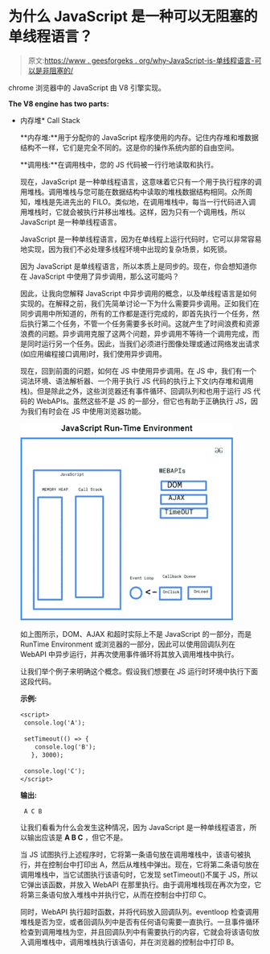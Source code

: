 # 为什么 JavaScript 是一种可以无阻塞的单线程语言？

> 原文:[https://www . geesforgeks . org/why-JavaScript-is-单线程语言-可以是非阻塞的/](https://www.geeksforgeeks.org/why-javascript-is-a-single-thread-language-that-can-be-non-blocking/)

chrome 浏览器中的 JavaScript 由 V8 引擎实现。

**The V8 engine has two parts:**

*   内存堆*   Call Stack

    **内存堆:**用于分配你的 JavaScript 程序使用的内存。记住内存堆和堆数据结构不一样，它们是完全不同的。这是你的操作系统内部的自由空间。

    **调用栈:**在调用栈中，您的 JS 代码被一行行地读取和执行。

    现在，JavaScript 是一种单线程语言，这意味着它只有一个用于执行程序的调用堆栈。调用堆栈与您可能在数据结构中读取的堆栈数据结构相同。众所周知，堆栈是先进先出的 FILO。类似地，在调用堆栈中，每当一行代码进入调用堆栈时，它就会被执行并移出堆栈。这样，因为只有一个调用栈，所以 JavaScript 是一种单线程语言。

    JavaScript 是一种单线程语言，因为在单线程上运行代码时，它可以非常容易地实现，因为我们不必处理多线程环境中出现的复杂场景，如死锁。

    因为 JavaScript 是单线程语言，所以本质上是同步的。现在，你会想知道你在 JavaScript 中使用了异步调用，那么这可能吗？

    因此，让我向您解释 JavaScript 中异步调用的概念，以及单线程语言是如何实现的。在解释之前，我们先简单讨论一下为什么需要异步调用。正如我们在同步调用中所知道的，所有的工作都是逐行完成的，即首先执行一个任务，然后执行第二个任务，不管一个任务需要多长时间。这就产生了时间浪费和资源浪费的问题。异步调用克服了这两个问题，异步调用不等待一个调用完成，而是同时运行另一个任务。因此，当我们必须进行图像处理或通过网络发出请求(如应用编程接口调用)时，我们使用异步调用。

    现在，回到前面的问题，如何在 JS 中使用异步调用。在 JS 中，我们有一个词法环境、语法解析器、一个用于执行 JS 代码的执行上下文(内存堆和调用栈)。但是除此之外，这些浏览器还有事件循环、回调队列和也用于运行 JS 代码的 WebAPIs。虽然这些不是 JS 的一部分，但它也有助于正确执行 JS，因为我们有时会在 JS 中使用浏览器功能。

    ![](img/b864a00853f91293898e5ce16228bdfc.png)

    如上图所示，DOM、AJAX 和超时实际上不是 JavaScript 的一部分，而是 RunTime Environment 或浏览器的一部分，因此可以使用回调队列在 WebAPI 中异步运行，并再次使用事件循环将其放入调用堆栈中执行。

    让我们举个例子来明确这个概念。假设我们想要在 JS 运行时环境中执行下面这段代码。

    **示例:**

    ```
    <script>
     console.log('A');

     setTimeout(() => {
        console.log('B');
       }, 3000);

     console.log('C');
    </script>
    ```

    **输出:**

    ```
     A C B
    ```

    让我们看看为什么会发生这种情况，因为 JavaScript 是一种单线程语言，所以输出应该是 **A B C** ，但它不是。

    当 JS 试图执行上述程序时，它将第一条语句放在调用堆栈中，该语句被执行，并在控制台中打印出 A，然后从堆栈中弹出。现在，它将第二条语句放在调用堆栈中，当它试图执行该语句时，它发现 setTimeout()不属于 JS，所以它弹出该函数，并放入 WebAPI 在那里执行。由于调用堆栈现在再次为空，它将第三条语句放入堆栈中并执行它，从而在控制台中打印 C。

    同时，WebAPI 执行超时函数，并将代码放入回调队列。eventloop 检查调用堆栈是否为空，或者回调队列中是否有任何语句需要一直执行。一旦事件循环检查到调用堆栈为空，并且回调队列中有需要执行的内容，它就会将该语句放入调用堆栈中，调用堆栈执行该语句，并在浏览器的控制台中打印 B。